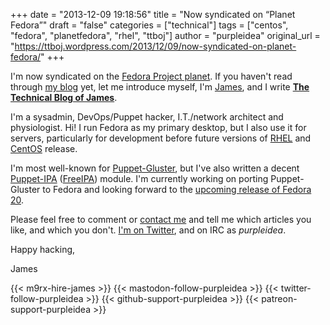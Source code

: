 +++
date = "2013-12-09 19:18:56"
title = "Now syndicated on “Planet Fedora”"
draft = "false"
categories = ["technical"]
tags = ["centos", "fedora", "planetfedora", "rhel", "ttboj"]
author = "purpleidea"
original_url = "https://ttboj.wordpress.com/2013/12/09/now-syndicated-on-planet-fedora/"
+++

I'm now syndicated on the <a href="http://planet.fedoraproject.org/">Fedora Project planet</a>. If you haven't read through <a href="/blog/">my blog</a> yet, let me introduce myself, I'm <a href="http://purpleidea.fedorapeople.org/">James</a>, and I write <strong><a href="/blog/">The Technical Blog of James</a></strong>.

I'm a sysadmin, DevOps/Puppet hacker, I.T./network architect and physiologist. Hi! I run Fedora as my primary desktop, but I also use it for servers, particularly for development before future versions of <a href="https://en.wikipedia.org/wiki/Red_Hat_Enterprise_Linux">RHEL</a> and <a href="https://en.wikipedia.org/wiki/CentOS">CentOS</a> release.

I'm most well-known for <a title="puppet-gluster" href="https://github.com/purpleidea/puppet-gluster/">Puppet-Gluster</a>, but I've also written a decent <a href="https://github.com/purpleidea/puppet-ipa">Puppet-IPA</a> (<a href="http://www.freeipa.org/">FreeIPA</a>) module. I'm currently working on porting Puppet-Gluster to Fedora and looking forward to the <a href="https://fedoraproject.org/wiki/Releases/20/Schedule">upcoming release of Fedora 20</a>.

Please feel free to comment or <a href="/contact/">contact me</a> and tell me which articles you like, and which you don't. <a href="https://twitter.com/#!/purpleidea">I'm on Twitter</a>, and on IRC as <em>purpleidea</em>.

Happy hacking,

James

{{< m9rx-hire-james >}}
{{< mastodon-follow-purpleidea >}}
{{< twitter-follow-purpleidea >}}
{{< github-support-purpleidea >}}
{{< patreon-support-purpleidea >}}
